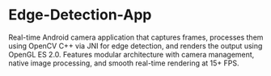 # Edge-Detection-App
Real-time Android camera application that captures frames, processes them using OpenCV C++ via JNI for edge detection, and renders the output using OpenGL ES 2.0. Features modular architecture with camera management, native image processing, and smooth real-time rendering at 15+ FPS.
